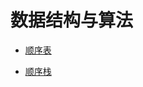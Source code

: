 <!--
 * @Description:
 * @Author:
 * @Date: 2020-10-27 01:39:59
 * @LastEditTime: 2020-10-29 00:22:38
-->

# 数据结构与算法

- [顺序表](https://codechina.csdn.net/DaXiongRen/datastructure-algorithm/-/blob/master/SeqList.c)

- [顺序栈](https://codechina.csdn.net/DaXiongRen/datastructure-algorithm/-/blob/master/SeqStack.c)
